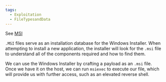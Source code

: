 ```yaml
---
tags:
  - Exploitation
  - FileTypesandData
---
```


See [MSI](https://docs.microsoft.com/en-us/windows/win32/msi/windows-installer-file-extensions) 

`.MSI` files serve as an installation database for the Windows Installer. When attempting to install a new application, the installer will look for the `.msi` file to understand all of the components required and how to find them. 

We can use the Windows Installer by crafting a payload as an `.msi` file. Once we have it on the host, we can run `msiexec` to execute our file, which will provide us with further access, such as an elevated reverse shell.